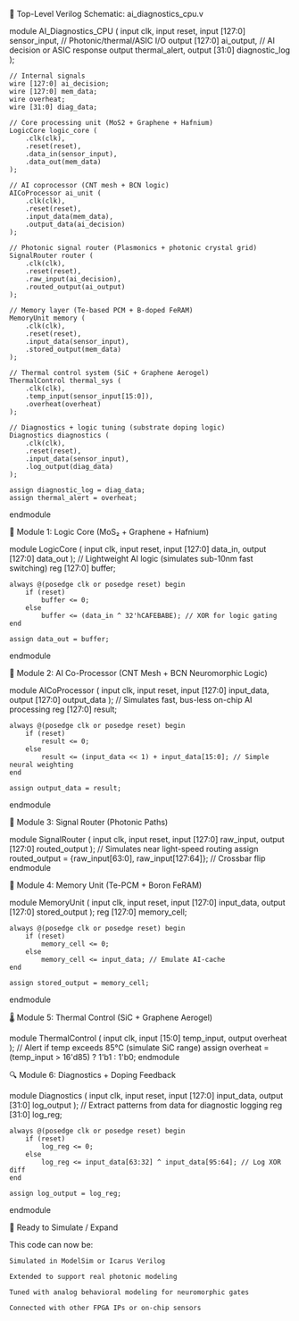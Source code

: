 
🧠 Top-Level Verilog Schematic: ai_diagnostics_cpu.v

module AI_Diagnostics_CPU (
    input clk,
    input reset,
    input [127:0] sensor_input,         // Photonic/thermal/ASIC I/O
    output [127:0] ai_output,           // AI decision or ASIC response
    output thermal_alert,
    output [31:0] diagnostic_log
);

    // Internal signals
    wire [127:0] ai_decision;
    wire [127:0] mem_data;
    wire overheat;
    wire [31:0] diag_data;

    // Core processing unit (MoS2 + Graphene + Hafnium)
    LogicCore logic_core (
        .clk(clk),
        .reset(reset),
        .data_in(sensor_input),
        .data_out(mem_data)
    );

    // AI coprocessor (CNT mesh + BCN logic)
    AICoProcessor ai_unit (
        .clk(clk),
        .reset(reset),
        .input_data(mem_data),
        .output_data(ai_decision)
    );

    // Photonic signal router (Plasmonics + photonic crystal grid)
    SignalRouter router (
        .clk(clk),
        .reset(reset),
        .raw_input(ai_decision),
        .routed_output(ai_output)
    );

    // Memory layer (Te-based PCM + B-doped FeRAM)
    MemoryUnit memory (
        .clk(clk),
        .reset(reset),
        .input_data(sensor_input),
        .stored_output(mem_data)
    );

    // Thermal control system (SiC + Graphene Aerogel)
    ThermalControl thermal_sys (
        .clk(clk),
        .temp_input(sensor_input[15:0]),
        .overheat(overheat)
    );

    // Diagnostics + logic tuning (substrate doping logic)
    Diagnostics diagnostics (
        .clk(clk),
        .reset(reset),
        .input_data(sensor_input),
        .log_output(diag_data)
    );

    assign diagnostic_log = diag_data;
    assign thermal_alert = overheat;

endmodule

🔧 Module 1: Logic Core (MoS₂ + Graphene + Hafnium)

module LogicCore (
    input clk,
    input reset,
    input [127:0] data_in,
    output [127:0] data_out
);
    // Lightweight AI logic (simulates sub-10nm fast switching)
    reg [127:0] buffer;

    always @(posedge clk or posedge reset) begin
        if (reset)
            buffer <= 0;
        else
            buffer <= (data_in ^ 32'hCAFEBABE); // XOR for logic gating
    end

    assign data_out = buffer;
endmodule

🧠 Module 2: AI Co-Processor (CNT Mesh + BCN Neuromorphic Logic)

module AICoProcessor (
    input clk,
    input reset,
    input [127:0] input_data,
    output [127:0] output_data
);
    // Simulates fast, bus-less on-chip AI processing
    reg [127:0] result;

    always @(posedge clk or posedge reset) begin
        if (reset)
            result <= 0;
        else
            result <= (input_data << 1) + input_data[15:0]; // Simple neural weighting
    end

    assign output_data = result;
endmodule

🔗 Module 3: Signal Router (Photonic Paths)

module SignalRouter (
    input clk,
    input reset,
    input [127:0] raw_input,
    output [127:0] routed_output
);
    // Simulates near light-speed routing
    assign routed_output = {raw_input[63:0], raw_input[127:64]}; // Crossbar flip
endmodule

💾 Module 4: Memory Unit (Te-PCM + Boron FeRAM)

module MemoryUnit (
    input clk,
    input reset,
    input [127:0] input_data,
    output [127:0] stored_output
);
    reg [127:0] memory_cell;

    always @(posedge clk or posedge reset) begin
        if (reset)
            memory_cell <= 0;
        else
            memory_cell <= input_data; // Emulate AI-cache
    end

    assign stored_output = memory_cell;
endmodule

🌡 Module 5: Thermal Control (SiC + Graphene Aerogel)

module ThermalControl (
    input clk,
    input [15:0] temp_input,
    output overheat
);
    // Alert if temp exceeds 85°C (simulate SiC range)
    assign overheat = (temp_input > 16'd85) ? 1'b1 : 1'b0;
endmodule

🔍 Module 6: Diagnostics + Doping Feedback

module Diagnostics (
    input clk,
    input reset,
    input [127:0] input_data,
    output [31:0] log_output
);
    // Extract patterns from data for diagnostic logging
    reg [31:0] log_reg;

    always @(posedge clk or posedge reset) begin
        if (reset)
            log_reg <= 0;
        else
            log_reg <= input_data[63:32] ^ input_data[95:64]; // Log XOR diff
    end

    assign log_output = log_reg;
endmodule

🧪 Ready to Simulate / Expand

This code can now be:

    Simulated in ModelSim or Icarus Verilog

    Extended to support real photonic modeling

    Tuned with analog behavioral modeling for neuromorphic gates

    Connected with other FPGA IPs or on-chip sensors

